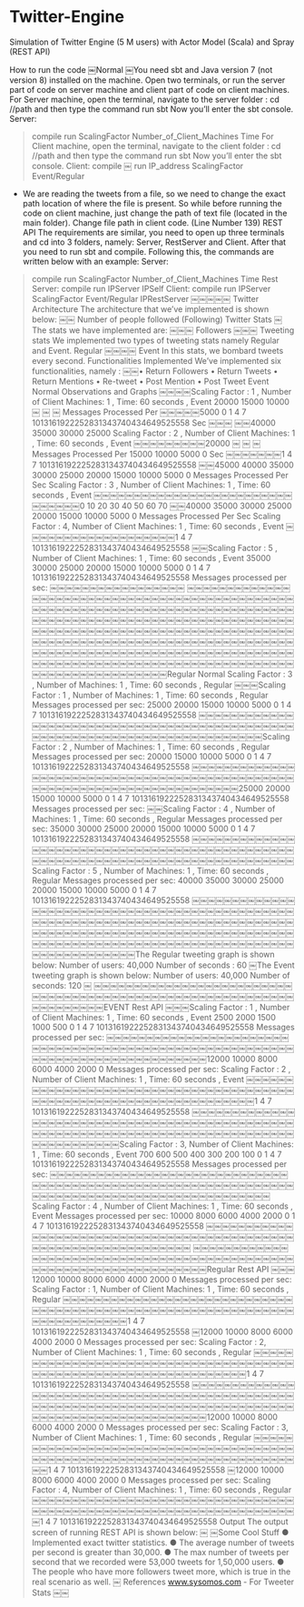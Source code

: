 # Twitter-Engine
Simulation of Twitter Engine (5 M users) with Actor Model (Scala) and Spray (REST API)

How to run the code
￼Normal
￼You need sbt and Java version 7 (not version 8) installed on the machine. Open two terminals, or run the server part of code on server machine and client part of code on client machines.
For Server machine, open the terminal, navigate to the server folder : cd //path
and then type the command
run sbt
Now you’ll enter the sbt console.
Server:
> compile
> run ScalingFactor Number_of_Client_Machines Time
For Client machine, open the terminal, navigate to the client folder :
cd //path
and then type the command
run sbt
Now you’ll enter the sbt console.
Client:
> compile
￼
> run IP_address ScalingFactor Event/Regular
* We are reading the tweets from a file, so we need to change the exact path location of where the file is present. So while before running the code on client machine, just change the path of text file (located in the main folder).
Change file path in client code. (Line Number 139)
REST API
The requirements are similar, you need to open up three terminals and cd into 3 folders, namely: Server, RestServer and Client. After that you need to run sbt and compile.
Following this, the commands are written below with an example: Server:
> compile
> run ScalingFactor Number_of_Client_Machines Time
Rest Server:
> compile
> run IPServer IPSelf
Client:
> compile
> run IPServer ScalingFactor Event/Regular IPRestServer
￼￼￼￼￼
Twitter Architecture
The architecture that we’ve implemented is shown below:
￼￼
Number of people followed (Following)
Twitter Stats
￼The stats we have implemented are:
￼￼￼
Followers
￼￼￼
Tweeting stats
We implemented two types of tweeting stats namely Regular and Event.
Regular
￼￼￼￼
Event
In this stats, we bombard tweets every second.
Functionalities Implemented
We’ve implemented six functionalities, namely :
￼￼• Return Followers
• Return Tweets
• Return Mentions
• Re-tweet
• Post Mention
• Post Tweet
Event Normal
Observations and Graphs
￼￼￼￼Scaling Factor : 1 , Number of Client Machines: 1 , Time: 60 seconds , Event
20000
15000
10000 ￼ ￼ ￼ Messages Processed Per
￼￼￼￼￼5000
0
1 4 7 1013161922252831343740434649525558
Sec
￼￼￼
￼￼40000
35000
30000
25000
Scaling Factor : 2 , Number of Client Machines: 1 , Time: 60 seconds , Event
￼￼￼￼￼￼￼￼￼20000 ￼ ￼ ￼ Messages Processed Per
15000
10000
 5000
    0
Sec
￼￼￼￼￼￼￼1 4 7 1013161922252831343740434649525558
￼￼45000
40000
35000
30000
25000
20000
15000
10000
5000 0
Messages Processed Per Sec
Scaling Factor : 3 , Number of Client Machines: 1 , Time: 60 seconds , Event
￼￼￼￼￼￼￼￼￼￼￼￼￼￼￼￼￼￼￼￼￼￼￼￼￼￼￼￼￼￼￼0 10 20 30 40 50 60 70
￼￼40000
35000
30000
25000
20000
15000
10000
5000 0
Messages Processed Per Sec
Scaling Factor : 4, Number of Client Machines: 1 , Time: 60 seconds , Event
￼￼￼￼￼￼￼￼￼￼￼￼￼￼￼￼￼￼￼1 4 7 1013161922252831343740434649525558
￼￼Scaling Factor : 5 , Number of Client Machines: 1 , Time: 60 seconds , Event
35000
30000
25000
20000
15000
10000
5000
0
1 4 7 1013161922252831343740434649525558
Messages processed per sec:
￼￼￼￼￼￼￼￼￼￼￼￼￼￼￼￼￼
￼￼￼￼￼￼￼￼￼￼￼￼￼￼￼￼￼￼￼￼￼￼￼￼￼￼￼￼￼￼￼￼￼￼￼￼￼￼￼￼￼￼￼￼￼￼￼￼￼￼￼￼￼￼￼￼￼￼￼￼￼￼￼￼￼￼￼￼￼￼￼￼￼￼￼￼￼￼￼￼￼￼￼￼￼￼￼￼￼￼￼￼￼￼￼￼￼￼￼￼￼￼￼￼￼￼￼￼￼￼￼￼￼￼￼￼￼￼￼￼￼￼￼￼￼￼￼￼￼￼￼￼￼￼￼￼￼￼￼￼￼￼￼￼￼￼￼￼￼￼￼￼￼￼￼￼￼￼￼￼￼￼￼￼￼￼￼￼￼￼￼￼￼￼￼￼￼￼￼￼￼￼￼￼￼￼￼￼￼￼￼￼￼￼￼￼￼￼￼￼￼￼￼￼￼￼￼￼￼￼￼￼￼￼￼￼￼￼￼￼￼￼￼￼￼￼￼￼￼￼￼￼￼￼￼￼￼￼￼￼￼￼￼￼￼￼￼￼￼￼￼￼￼￼￼￼￼￼￼￼￼Regular Normal
Scaling Factor : 3 , Number of Machines: 1 , Time: 60 seconds , Regular
￼￼￼Scaling Factor : 1 , Number of Machines: 1 , Time: 60 seconds , Regular
Messages processed per sec:
25000
20000
15000
10000
5000
0
1 4 7 1013161922252831343740434649525558
￼￼￼￼￼￼￼￼￼￼￼￼￼￼￼￼￼￼￼￼￼￼￼￼￼￼￼￼￼￼￼￼￼￼￼￼￼￼￼￼￼￼￼￼￼￼￼￼￼￼￼￼￼￼￼￼￼￼￼￼￼￼￼￼￼￼￼￼￼￼￼￼￼￼Scaling Factor : 2 , Number of Machines: 1 , Time: 60 seconds , Regular
Messages processed per sec:
20000
15000
10000
5000
0
1 4 7 1013161922252831343740434649525558
￼￼￼￼￼￼￼￼￼￼￼￼￼￼￼￼￼￼￼￼￼￼￼￼￼￼￼￼￼￼￼￼￼￼￼￼￼￼￼￼￼￼￼￼￼￼￼￼￼￼￼￼￼￼￼￼￼￼￼￼￼￼￼￼￼￼￼￼￼￼￼￼25000
20000
15000
10000
5000
0
1 4 7 1013161922252831343740434649525558
Messages processed per sec:
￼￼Scaling Factor : 4 , Number of Machines: 1 , Time: 60 seconds , Regular
Messages processed per sec:
35000
30000
25000
20000
15000
10000
5000
0
1 4 7 1013161922252831343740434649525558
￼￼￼￼￼￼￼￼￼￼￼￼￼￼￼￼￼￼￼￼￼￼￼￼￼￼￼￼￼￼￼￼￼￼￼￼￼￼￼￼￼￼￼￼￼￼￼￼￼￼￼￼￼￼￼￼￼￼￼￼￼￼￼￼￼￼￼￼￼￼￼￼￼￼￼￼￼￼￼Scaling Factor : 5 , Number of Machines: 1 , Time: 60 seconds , Regular
Messages processed per sec:
40000
35000
30000
25000
20000
15000
10000
5000
0
1 4 7 1013161922252831343740434649525558
￼￼￼￼￼￼￼￼￼￼￼￼￼￼￼￼￼￼￼￼￼￼￼￼￼￼￼￼￼￼￼￼￼￼￼￼￼￼￼￼￼￼￼￼￼￼￼￼￼￼￼￼￼￼￼￼￼￼￼￼￼￼￼￼￼￼￼￼￼￼￼￼￼￼￼￼￼￼￼￼￼￼￼￼￼￼￼￼￼￼￼￼￼￼￼￼￼￼￼￼￼￼￼￼￼￼￼￼￼￼￼￼￼￼￼￼￼￼￼￼￼￼￼￼￼￼￼￼￼￼￼￼￼￼￼￼￼￼￼￼￼￼￼￼￼￼￼￼￼￼￼￼￼￼￼￼￼￼The Regular tweeting graph is shown below:
Number of users: 40,000 Number of seconds : 60
￼The Event tweeting graph is shown below:
Number of users: 40,000 Number of seconds: 120
￼
￼￼￼￼￼￼￼￼￼￼￼￼￼￼￼￼￼￼￼￼￼￼￼￼￼￼￼￼￼￼￼￼￼￼￼￼￼￼￼￼￼￼￼￼￼￼￼￼￼￼￼￼￼￼￼￼￼￼￼￼￼￼￼￼￼￼￼EVENT Rest API
￼￼￼Scaling Factor : 1 , Number of Client Machines: 1 , Time: 60 seconds , Event
2500
2000
1500
1000
500
0
1 4 7 1013161922252831343740434649525558
Messages processed per sec:
￼￼￼￼￼￼￼￼￼￼￼￼￼￼￼￼￼￼￼￼￼￼￼￼￼￼￼￼￼￼￼￼￼￼￼￼￼￼￼￼￼￼￼￼￼￼￼￼￼￼￼￼￼￼￼￼￼￼￼￼￼￼￼￼￼￼￼￼￼￼￼￼￼￼￼￼￼￼12000
10000
 8000
 6000
 4000
 2000
    0
Messages processed per sec:
Scaling Factor : 2 , Number of Client Machines: 1 , Time: 60 seconds , Event
￼￼￼￼￼￼￼￼￼￼￼￼￼￼￼￼￼￼￼￼￼￼￼￼￼￼￼￼￼￼￼￼￼￼￼￼￼￼￼￼￼￼￼￼￼￼￼￼￼￼￼￼￼￼￼￼￼￼￼￼￼￼￼￼￼￼￼1 4 7 1013161922252831343740434649525558
￼￼￼￼￼￼￼￼￼￼￼￼￼￼￼￼￼￼￼￼￼￼￼￼￼￼￼￼￼￼￼￼￼￼￼￼￼￼￼￼￼￼￼￼￼￼￼￼￼￼￼￼￼￼￼￼￼￼￼￼￼￼￼￼￼￼￼￼￼￼￼￼￼￼￼￼￼￼￼￼￼￼￼￼￼￼￼￼￼￼Scaling Factor : 3, Number of Client Machines: 1 , Time: 60 seconds , Event
700
600
500
400
300
200
100
0
1 4 7 1013161922252831343740434649525558
Messages processed per sec:
￼￼￼￼￼￼￼￼￼￼￼￼￼￼￼￼￼￼￼￼￼￼￼￼￼￼￼￼￼￼￼￼￼￼￼￼￼￼￼￼￼￼￼￼￼￼￼￼￼￼￼￼￼￼￼￼￼￼￼￼￼￼￼￼￼￼￼￼￼￼￼￼￼￼￼￼￼￼￼￼￼￼￼￼￼￼￼￼￼￼￼￼￼Scaling Factor : 4 , Number of Client Machines: 1 , Time: 60 seconds , Event
Messages processed per sec:
10000
 8000
 6000
 4000
 2000
0
1 4 7 1013161922252831343740434649525558
￼￼￼￼￼￼￼￼￼￼￼￼￼￼￼￼￼￼￼￼￼￼￼￼￼￼￼￼￼￼￼￼￼￼￼￼￼￼￼￼￼￼￼￼￼￼￼￼￼￼￼￼￼￼￼￼￼￼￼￼￼￼￼￼
￼￼￼￼￼￼￼￼￼￼￼￼￼￼￼￼￼￼￼￼￼￼￼￼￼￼￼￼￼￼￼￼￼￼￼￼￼￼￼￼￼￼￼￼￼￼￼￼￼￼￼￼￼￼￼￼￼￼￼￼￼￼￼￼￼￼￼Regular Rest API
￼￼￼12000
10000
 8000
 6000
 4000
 2000
    0
Messages processed per sec:
Scaling Factor : 1, Number of Client Machines: 1 , Time: 60 seconds , Regular
￼￼￼￼￼￼￼￼￼￼￼￼￼￼￼￼￼￼￼￼￼￼￼￼￼￼￼￼￼￼￼￼￼￼￼￼￼￼￼￼￼￼￼￼￼￼￼￼￼￼￼￼￼￼￼￼￼￼￼￼￼￼￼￼￼￼￼￼￼￼￼￼￼￼1 4 7 1013161922252831343740434649525558
￼12000
10000
 8000
 6000
 4000
 2000
    0
Messages processed per sec:
Scaling Factor : 2, Number of Client Machines: 1 , Time: 60 seconds , Regular
￼￼￼￼￼￼￼￼￼￼￼￼￼￼￼￼￼￼￼￼￼￼￼￼￼￼￼￼￼￼￼￼￼￼￼￼￼￼￼￼￼￼￼￼￼￼￼￼￼￼￼￼￼￼￼￼￼￼￼￼￼￼￼￼￼1 4 7 1013161922252831343740434649525558
￼￼￼￼￼￼￼￼￼￼￼￼￼￼￼￼￼￼￼￼￼￼￼￼￼￼￼￼￼￼￼￼￼￼￼￼￼￼￼￼￼￼￼￼￼￼￼￼￼￼￼￼￼￼￼￼￼￼￼￼￼￼￼￼￼￼￼￼￼￼￼￼￼￼￼￼￼￼￼￼￼￼￼￼￼￼￼￼￼￼￼￼￼￼￼￼￼￼￼￼￼12000
10000
 8000
 6000
 4000
 2000
    0
Messages processed per sec:
Scaling Factor : 3, Number of Client Machines: 1 , Time: 60 seconds , Regular
￼￼￼￼￼￼￼￼￼￼￼￼￼￼￼￼￼￼￼￼￼￼￼￼￼￼￼￼￼￼￼￼￼￼￼￼￼￼￼￼￼￼￼￼￼￼￼￼￼￼￼￼￼￼￼￼￼￼￼￼￼￼￼￼￼￼￼￼￼￼￼￼￼1 4 7 1013161922252831343740434649525558
￼12000
10000
 8000
 6000
 4000
 2000
    0
Messages processed per sec:
Scaling Factor : 4, Number of Client Machines: 1 , Time: 60 seconds , Regular
￼￼￼￼￼￼￼￼￼￼￼￼￼￼￼￼￼￼￼￼￼￼￼￼￼￼￼￼￼￼￼￼￼￼￼￼￼￼￼￼￼￼￼￼￼￼￼￼￼￼￼￼￼￼￼￼￼￼￼￼￼￼￼￼￼￼￼1 4 7 1013161922252831343740434649525558
Output
The output screen of running REST API is shown below:
￼
￼Some Cool Stuff
● Implemented exact twitter statistics.
● The average number of tweets per second is greater than 30,000.
● The max number of tweets per second that we recorded were 53,000 tweets
for 1,50,000 users.
● The people who have more followers tweet more, which is true in the real
scenario as well.
￼
References
www.sysomos.com - For Tweeter Stats
￼￼
